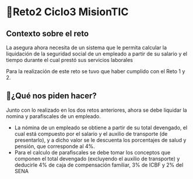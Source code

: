 # 🚀Reto2 Ciclo3 MisionTIC
## Contexto sobre el reto
La asegura ahora necesita de un sistema que le permita calcular la liquidación de la seguridad social de un empleado a partir de su salario 
y el tiempo durante el cual prestó sus servicios laborales

Para la realización de este reto se tuvo que haber cumplido con el Reto 1 y 2.

## 🤔¿Qué nos piden hacer?
Junto con lo realizado en los dos retos anteriores, ahora se debe liquidar la nomina y parafiscales de un empleado.
- La nómina de un empleado se obtiene a partir de su total devengado, el cual está compuesto por el salario y el auxilio de transporte (de presentarlo), y
a dicho valor se le descuenta los porcentajes de salud y pensión, que corresponde al 4%.
- Para el calculo de parafiscales se debe tomar los conceptos que componen el total devengado (excluyendo el auxilio de transporte) y deducirle 4% de caja de 
compensación familiar, 3% de ICBF y 2% del SENA

